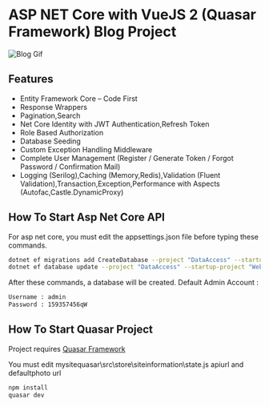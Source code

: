 # ASP NET Core with VueJS 2 (Quasar Framework) Blog Project

<img alt="Blog Gif" src="assets/Blog.gif"> </img>

## Features
- Entity Framework Core – Code First 
- Response Wrappers
- Pagination,Search
- Net Core Identity with JWT Authentication,Refresh Token
- Role Based Authorization
- Database Seeding
- Custom Exception Handling Middleware
- Complete User Management  (Register / Generate Token / Forgot Password / Confirmation Mail)
- Logging (Serilog),Caching (Memory,Redis),Validation (Fluent Validation),Transaction,Exception,Performance with Aspects (Autofac,Castle.DynamicProxy)

## How To Start Asp Net Core API

For asp net core, you must edit the appsettings.json file before typing these commands. 

```sh
dotnet ef migrations add CreateDatabase --project "DataAccess" --startup-project "WebAPI"
dotnet ef database update --project "DataAccess" --startup-project "WebAPI"
```
After these commands, a database will be created. 
Default Admin Account : 
```sh
Username : admin
Password : 159357456qW
```

## How To Start Quasar Project

Project requires [Quasar Framework](https://quasar.dev) 

You must edit  mysitequasar\src\store\siteinformation\state.js 
apiurl and defaultphoto url 

```sh
npm install
quasar dev
```



